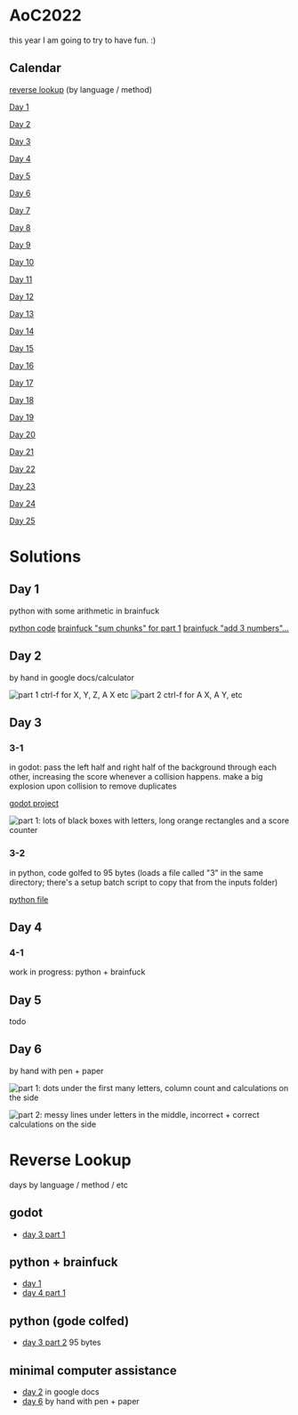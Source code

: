 # AoC2022

this year I am going to try to have fun. :)

## Calendar

[reverse lookup](#reverse-lookup) (by language / method)

[Day 1](#day-1)

[Day 2](#day-2)

[Day 3](#day-3)

[Day 4](#day-4)

[Day 5](#day-5)

[Day 6](#day-6)

[Day 7](#day-7)

[Day 8](#day-8)

[Day 9](#day-9)

[Day 10](#day-10)

[Day 11](#day-11)

[Day 12](#day-12)

[Day 13](#day-13)

[Day 14](#day-14)

[Day 15](#day-15)

[Day 16](#day-16)

[Day 17](#day-17)

[Day 18](#day-18)

[Day 19](#day-19)

[Day 20](#day-20)

[Day 21](#day-21)

[Day 22](#day-22)

[Day 23](#day-23)

[Day 24](#day-24)

[Day 25](#day-25)

# Solutions

## Day 1

python with some arithmetic in brainfuck

[python code](/day01.py)
[brainfuck "sum chunks" for part 1](/day01_part1_sum_chunks.b)
[brainfuck "add 3 numbers"...](/day01_part2_sum3.b)

## Day 2

by hand in google docs/calculator

![part 1 ctrl-f for X, Y, Z, A X etc](/day02_part1.png)
![part 2 ctrl-f for A X, A Y, etc](/day02_part2.png)

## Day 3

### 3-1

in godot: pass the left half and right half of the background through each other, increasing the score whenever a collision happens. make a big explosion upon collision to remove duplicates

[godot project](/day03_part1/)

![part 1: lots of black boxes with letters, long orange rectangles and a score counter](/day03_part1_screenshot.png)

### 3-2

in python, code golfed to 95 bytes (loads a file called "3" in the same directory; there's a setup batch script to copy that from the inputs folder)

[python file](/day03_part2/day03_part2_95bytes.py)

## Day 4

### 4-1

work in progress: python + brainfuck

## Day 5

todo

## Day 6

by hand with pen + paper

![part 1: dots under the first many letters, column count and calculations on the side](/day06_part1.jpg)

![part 2: messy lines under letters in the middle, incorrect + correct calculations on the side](/day06_part2.jpg)

# Reverse Lookup

days by language / method / etc

## godot

- [day 3 part 1](#3-1)

## python + brainfuck

- [day 1](#day-1)
- [day 4 part 1](#4-1)

## python (gode colfed)

- [day 3 part 2](#3-2) 95 bytes

## minimal computer assistance

- [day 2](#day-2) in google docs
- [day 6](#day-6) by hand with pen + paper

